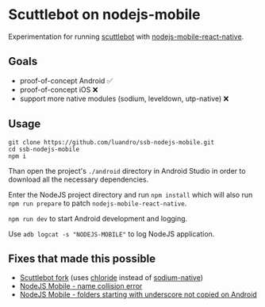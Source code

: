 # Scuttlebot on nodejs-mobile

Experimentation for running [scuttlebot](https://github.com/ssbc/scuttlebot) with [nodejs-mobile-react-native](https://github.com/janeasystems/nodejs-mobile-react-native).

## Goals

- proof-of-concept Android :white_check_mark:
- proof-of-concept iOS :x:
- support more native modules (sodium, leveldown, utp-native) :x:

## Usage
```
git clone https://github.com/luandro/ssb-nodejs-mobile.git
cd ssb-nodejs-mobile
npm i
```

Than open the project's `./android` directory in Android Studio in order to download all the necessary dependencies.

Enter the NodeJS project directory and run `npm install` which will also run `npm run prepare` to patch `nodejs-mobile-react-native`.

`npm run dev` to start Android development and logging.

Use `adb logcat -s "NODEJS-MOBILE"` to log NodeJS application.

## Fixes that made this possible
- [Scuttlebot fork](https://github.com/luandro/scuttlebot) (uses [chloride](https://github.com/dominictarr/chloride) instead of [sodium-native](https://github.com/sodium-friends/sodium-native))
- [NodeJS Mobile - name collision error](https://github.com/janeasystems/nodejs-mobile/issues/34#issuecomment-358142287)
- [NodeJS Mobile - folders starting with underscore not copied on Android](https://github.com/janeasystems/nodejs-mobile/issues/60#issuecomment-381288106)